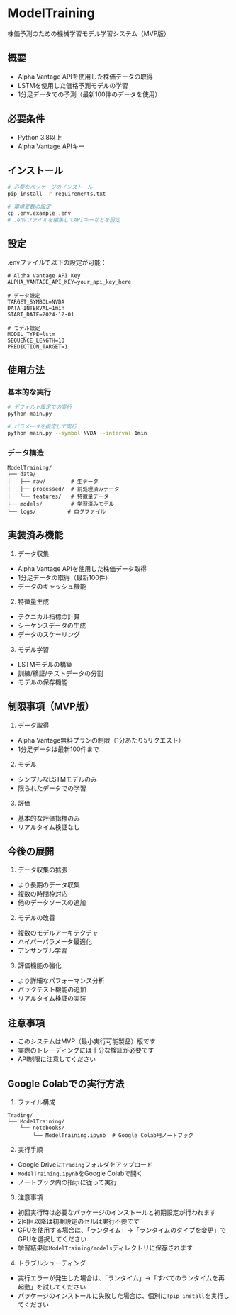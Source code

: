 # ModelTraining

株価予測のための機械学習モデル学習システム（MVP版）

## 概要

- Alpha Vantage APIを使用した株価データの取得
- LSTMを使用した価格予測モデルの学習
- 1分足データでの予測（最新100件のデータを使用）

## 必要条件

- Python 3.8以上
- Alpha Vantage APIキー

## インストール

```bash
# 必要なパッケージのインストール
pip install -r requirements.txt

# 環境変数の設定
cp .env.example .env
# .envファイルを編集してAPIキーなどを設定
```

## 設定

.envファイルで以下の設定が可能：

```env
# Alpha Vantage API Key
ALPHA_VANTAGE_API_KEY=your_api_key_here

# データ設定
TARGET_SYMBOL=NVDA
DATA_INTERVAL=1min
START_DATE=2024-12-01

# モデル設定
MODEL_TYPE=lstm
SEQUENCE_LENGTH=10
PREDICTION_TARGET=1
```

## 使用方法

### 基本的な実行

```bash
# デフォルト設定での実行
python main.py

# パラメータを指定して実行
python main.py --symbol NVDA --interval 1min
```

### データ構造

```
ModelTraining/
├── data/
│   ├── raw/        # 生データ
│   ├── processed/  # 前処理済みデータ
│   └── features/   # 特徴量データ
├── models/         # 学習済みモデル
└── logs/          # ログファイル
```

## 実装済み機能

1. データ収集
- Alpha Vantage APIを使用した株価データ取得
- 1分足データの取得（最新100件）
- データのキャッシュ機能

2. 特徴量生成
- テクニカル指標の計算
- シーケンスデータの生成
- データのスケーリング

3. モデル学習
- LSTMモデルの構築
- 訓練/検証/テストデータの分割
- モデルの保存機能

## 制限事項（MVP版）

1. データ取得
- Alpha Vantage無料プランの制限（1分あたり5リクエスト）
- 1分足データは最新100件まで

2. モデル
- シンプルなLSTMモデルのみ
- 限られたデータでの学習

3. 評価
- 基本的な評価指標のみ
- リアルタイム検証なし

## 今後の展開

1. データ収集の拡張
- より長期のデータ収集
- 複数の時間枠対応
- 他のデータソースの追加

2. モデルの改善
- 複数のモデルアーキテクチャ
- ハイパーパラメータ最適化
- アンサンブル学習

3. 評価機能の強化
- より詳細なパフォーマンス分析
- バックテスト機能の追加
- リアルタイム検証の実装

## 注意事項

- このシステムはMVP（最小実行可能製品）版です
- 実際のトレーディングには十分な検証が必要です
- API制限に注意してください

## Google Colabでの実行方法

1. ファイル構成
```
Trading/
└── ModelTraining/
    └── notebooks/
        └── ModelTraining.ipynb  # Google Colab用ノートブック
```

2. 実行手順
- Google Driveに`Trading`フォルダをアップロード
- `ModelTraining.ipynb`をGoogle Colabで開く
- ノートブック内の指示に従って実行

3. 注意事項
- 初回実行時は必要なパッケージのインストールと初期設定が行われます
- 2回目以降は初期設定のセルは実行不要です
- GPUを使用する場合は、「ランタイム」→「ランタイムのタイプを変更」でGPUを選択してください
- 学習結果は`ModelTraining/models`ディレクトリに保存されます

4. トラブルシューティング
- 実行エラーが発生した場合は、「ランタイム」→「すべてのランタイムを再起動」を試してください
- パッケージのインストールに失敗した場合は、個別に`!pip install`を実行してください